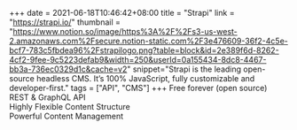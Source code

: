+++
date = 2021-06-18T10:46:42+08:00
title = "Strapi"
link = "https://strapi.io/"
thumbnail = "https://www.notion.so/image/https%3A%2F%2Fs3-us-west-2.amazonaws.com%2Fsecure.notion-static.com%2F3e476609-36f2-4c5e-bcf7-783c5fbdea96%2Fstrapilogo.png?table=block&id=2e389f6d-8262-4cf2-9fee-9c5223defab9&width=250&userId=0a155434-8dc8-4467-bb3a-736ec0329d1c&cache=v2"
snippet="Strapi is the leading open-source headless CMS. It’s 100% JavaScript, fully customizable and developer-first."
tags = ["API", "CMS"]
+++
Free forever (open source)  
REST & GraphQL API  
Highly Flexible Content Structure  
Powerful Content Management